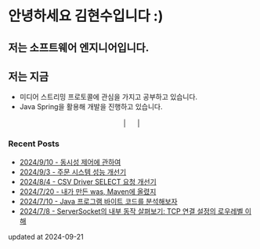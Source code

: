 # 안녕하세요 김현수입니다 :)
## 저는 소프트웨어 엔지니어입니다.

## 저는 지금
- 미디어 스트리밍 프로토콜에 관심을 가지고 공부하고 있습니다.
- Java Spring을 활용해 개발을 진행하고 있습니다.

<p align="center">
  <a href="mailto:22kimhynu5u@gmail.com"><img height="16" width="16" src="https://cdn.simpleicons.org/gmail/EA4335" /></a>  |  <a href="https://blog.kimhyun5u.com/"><img height="16" width="16" src="https://cdn.simpleicons.org/tistory/000000" /></a>  |  <a href="https://www.linkedin.com/in/kimhyun5u"> <img height="16" width="16" src="https://cdn.simpleicons.org/linkedin/0A66C2" /></a>
</p>

### Recent Posts
 - [2024/9/10 - 동시성 제어에 관하여](https://kimhyun5u.tistory.com/21)
 - [2024/9/3 - 주문 시스템 성능 개선기](https://kimhyun5u.tistory.com/20)
 - [2024/8/4 - CSV Driver SELECT 요청 개선기](https://kimhyun5u.tistory.com/19)
 - [2024/7/20 - 내가 만든 was, Maven에 올렸지](https://kimhyun5u.tistory.com/18)
 - [2024/7/10 - Java 프로그램 바이트 코드를 분석해보자](https://kimhyun5u.tistory.com/17)
 - [2024/7/8 - ServerSocket의 내부 동작 살펴보기: TCP 연결 설정의 로우레벨 이해](https://kimhyun5u.tistory.com/16)


updated at 2024-09-21